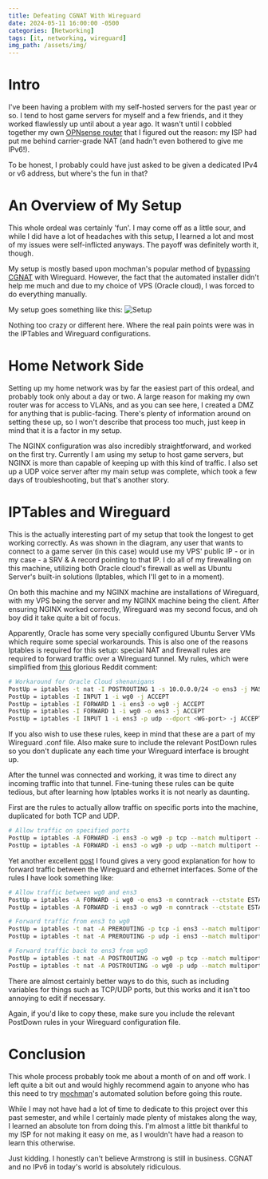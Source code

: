 ```yaml
---
title: Defeating CGNAT With Wireguard
date: 2024-05-11 16:00:00 -0500
categories: [Networking]
tags: [it, networking, wireguard]
img_path: /assets/img/
---
```


# Intro

I've been having a problem with my self-hosted servers for the past year or so. I tend to host game servers for myself and a few friends, and it they worked flawlessly up until about a year ago. It wasn't until I cobbled together my own [OPNsense router](https://kaiserjd.github.io/posts/OPTIPLEX-AS-ROUTER/) that I figured out the reason: my ISP had put me behind carrier-grade NAT (and hadn't even bothered to give me IPv6!).

To be honest, I probably could have just asked to be given a dedicated IPv4 or v6 address, but where's the fun in that?

# An Overview of My Setup

This whole ordeal was certainly 'fun'. I may come off as a little sour, and while I did have a lot of headaches with this setup, I learned a lot and most of my issues were self-inflicted anyways. The payoff was definitely worth it, though.

My setup is mostly based upon mochman's popular method of [bypassing CGNAT](https://github.com/mochman/Bypass_CGNAT) with Wireguard. However, the fact that the automated installer didn't help me much and due to my choice of VPS (Oracle cloud), I was forced to do everything manually.

My setup goes something like this:
![Setup](CGNAT-bypass.drawio.png)

Nothing too crazy or different here. Where the real pain points were was in the IPTables and Wireguard configurations.

# Home Network Side

Setting up my home network was by far the easiest part of this ordeal, and probably took only about a day or two. A large reason for making my own router was for access to VLANs, and as you can see here, I created a DMZ for anything that is public-facing. There's plenty of information around on setting these up, so I won't describe that process too much, just keep in mind that it is a factor in my setup.

The NGINX configuration was also incredibly straightforward, and worked on the first try. Currently I am using my setup to host game servers, but NGINX is more than capable of keeping up with this kind of traffic. I also set up a UDP voice server after my main setup was complete, which took a few days of troubleshooting, but that's another story.

# IPTables and Wireguard

This is the actually interesting part of my setup that took the longest to get working correctly. As was shown in the diagram, any user that wants to connect to a game server (in this case) would use my VPS' public IP - or in my case - a SRV & A record pointing to that IP. I do all of my firewalling on this machine, utilizing both Oracle cloud's firewall as well as Ubuntu Server's built-in solutions (Iptables, which I'll get to in a moment).

On both this machine and my NGINX machine are installations of Wireguard, with my VPS being the server and my NGINX machine being the client. After ensuring NGINX worked correctly, Wireguard was my second focus, and oh boy did it take quite a bit of focus.

Apparently, Oracle has some very specially configured Ubuntu Server VMs which require some special workarounds. This is also one of the reasons Iptables is required for this setup: special NAT and firewall rules are required to forward traffic over a Wireguard tunnel.
My rules, which were simplified from [this](https://www.reddit.com/r/WireGuard/comments/oxmcvx/comment/h7nl24o/?utm_source=share&utm_medium=web3x&utm_name=web3xcss&utm_term=1&utm_content=share_button) glorious Reddit comment:

```bash
# Workaround for Oracle Cloud shenanigans
PostUp = iptables -t nat -I POSTROUTING 1 -s 10.0.0.0/24 -o ens3 -j MASQUERADE
PostUp = iptables -I INPUT 1 -i wg0 -j ACCEPT
PostUp = iptables -I FORWARD 1 -i ens3 -o wg0 -j ACCEPT
PostUp = iptables -I FORWARD 1 -i wg0 -o ens3 -j ACCEPT
PostUp = iptables -I INPUT 1 -i ens3 -p udp --dport <WG-port> -j ACCEPT
```

If you also wish to use these rules, keep in mind that these are a part of my Wireguard .conf file. Also make sure to include the relevant PostDown rules so you don't duplicate any each time your Wireguard interface is brought up.

After the tunnel was connected and working, it was time to direct any incoming traffic into that tunnel. Fine-tuning these rules can be quite tedious, but after learning how Iptables works it is not nearly as daunting.

First are the rules to actually allow traffic on specific ports into the machine, duplicated for both TCP and UDP.

```bash
# Allow traffic on specified ports
PostUp = iptables -A FORWARD -i ens3 -o wg0 -p tcp --match multiport --dports <ports> -m conntrack --ctstate NEW -j ACCEPT
PostUp = iptables -A FORWARD -i ens3 -o wg0 -p udp --match multiport --dports <ports> -m conntrack --ctstate NEW -j ACCEPT
```

Yet another excellent [post](https://wickedyoda.com/archives/956) I found gives a very good explanation for how to forward traffic between the Wireguard and ethernet interfaces.
Some of the rules I have look something like:

```bash
# Allow traffic between wg0 and ens3
PostUp = iptables -A FORWARD -i wg0 -o ens3 -m conntrack --ctstate ESTABLISHED,RELATED -j ACCEPT
PostUp = iptables -A FORWARD -i ens3 -o wg0 -m conntrack --ctstate ESTABLISHED,RELATED -j ACCEPT

# Forward traffic from ens3 to wg0
PostUp = iptables -t nat -A PREROUTING -p tcp -i ens3 --match multiport --dports <ports> -j DNAT --to-destination 10.0.0.2
PostUp = iptables -t nat -A PREROUTING -p udp -i ens3 --match multiport --dports <ports> -j DNAT --to-destination 10.0.0.2

# Forward traffic back to ens3 from wg0
PostUp = iptables -t nat -A POSTROUTING -o wg0 -p tcp --match multiport --dports <ports> -d 10.0.0.2 -j SNAT --to-source 10.0.0.1
PostUp = iptables -t nat -A POSTROUTING -o wg0 -p udp --match multiport --dports <ports> -d 10.0.0.2 -j SNAT --to-source 10.0.0.1
```

There are almost certainly better ways to do this, such as including variables for things such as TCP/UDP ports, but this works and it isn't too annoying to edit if necessary.

Again, if you'd like to copy these, make sure you include the relevant PostDown rules in your Wireguard configuration file.

# Conclusion

This whole process probably took me about a month of on and off work. I left quite a bit out and would highly recommend again to anyone who has this need to try [mochman](https://github.com/mochman/Bypass_CGNAT)'s automated solution before going this route.

While I may not have had a lot of time to dedicate to this project over this past semester, and while I certainly made plenty of mistakes along the way, I learned an absolute ton from doing this. I'm almost a little bit thankful to my ISP for not making it easy on me, as I wouldn't have had a reason to learn this otherwise.

Just kidding. I honestly can't believe Armstrong is still in business. CGNAT and no IPv6 in today's world is absolutely ridiculous.
